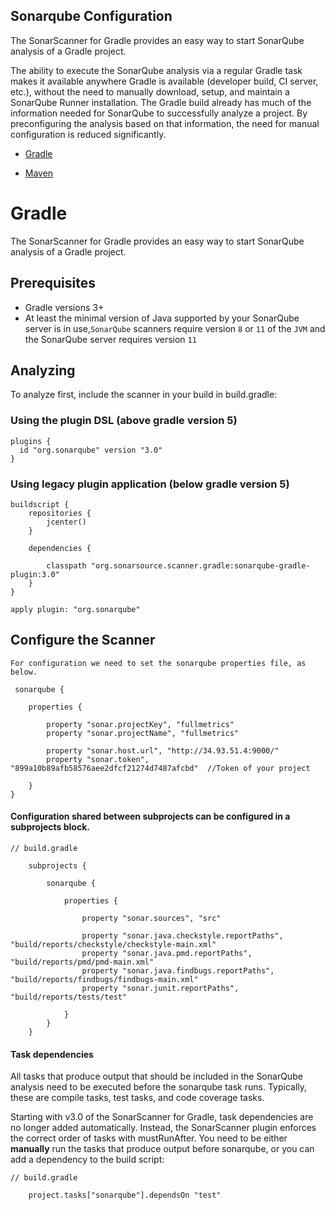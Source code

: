 ## Sonarqube Configuration 

The SonarScanner for Gradle provides an easy way to start SonarQube analysis of a Gradle project.

The ability to execute the SonarQube analysis via a regular Gradle task makes it available anywhere Gradle is available (developer build, CI server, etc.), without the need to manually download, setup, and maintain a SonarQube Runner installation. The Gradle build already has much of the information needed for SonarQube to successfully analyze a project. By preconfiguring the analysis based on that information, the need for manual configuration is reduced significantly.

 - [Gradle](#Gradle)

 - [Maven](https://docs.sonarqube.org/latest/analysis/scan/sonarscanner-for-maven/)




# Gradle


The SonarScanner for Gradle provides an easy way to start SonarQube analysis of a Gradle project. 



## Prerequisites
   - Gradle versions 3+
   - At least the minimal version of Java supported by your SonarQube server is in use,`SonarQube` scanners require version `8` or `11` of the `JVM` and the SonarQube server requires version `11`


## Analyzing
To analyze first, include the scanner in your build in build.gradle:

### Using the plugin DSL (above gradle version 5)

```
plugins {
  id "org.sonarqube" version "3.0"
}
```

### Using legacy plugin application (below gradle version 5) 
```
buildscript {
    repositories {
        jcenter()
    }

    dependencies {
    
        classpath "org.sonarsource.scanner.gradle:sonarqube-gradle-plugin:3.0"
    }
}

apply plugin: "org.sonarqube"

```

## Configure the Scanner
    For configuration we need to set the sonarqube properties file, as below.

```
 sonarqube {

    properties {

        property "sonar.projectKey", "fullmetrics"
        property "sonar.projectName", "fullmetrics"

        property "sonar.host.url", "http://34.93.51.4:9000/"   
        property "sonar.token", "899a10b89afb58576aee2dfcf21274d7487afcbd"  //Token of your project

    }
}

```


#### Configuration shared between subprojects can be configured in a subprojects block.

```
// build.gradle

    subprojects {

        sonarqube {

            properties {

                property "sonar.sources", "src"

                property "sonar.java.checkstyle.reportPaths", "build/reports/checkstyle/checkstyle-main.xml"
                property "sonar.java.pmd.reportPaths", "build/reports/pmd/pmd-main.xml"
                property "sonar.java.findbugs.reportPaths", "build/reports/findbugs/findbugs-main.xml"
                property "sonar.junit.reportPaths", "build/reports/tests/test"

            }
        }
    }

```

#### Task dependencies 

All tasks that produce output that should be included in the SonarQube analysis need to be executed before the sonarqube task runs. Typically, these are compile tasks, test tasks, and code coverage tasks.

Starting with v3.0 of the SonarScanner for Gradle, task dependencies are no longer added automatically. Instead, the SonarScanner plugin enforces the correct order of tasks with mustRunAfter. You need to be either **manually** run the tasks that produce output before sonarqube, or you can add a dependency to the build script:


```
// build.gradle

    project.tasks["sonarqube"].dependsOn "test"

```

